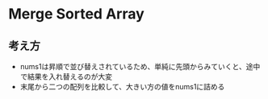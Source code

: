 # Merge Sorted Array

## 考え方

- nums1は昇順で並び替えされているため、単純に先頭からみていくと、途中で結果を入れ替えるのが大変
- 末尾から二つの配列を比較して、大きい方の値をnums1に詰める
